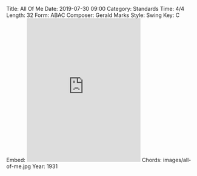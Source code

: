 Title: All Of Me
Date: 2019-07-30 09:00
Category: Standards
Time: 4/4
Length: 32
Form: ABAC
Composer: Gerald Marks
Style: Swing
Key: C
Embed: <iframe src="https://open.spotify.com/embed/user/thatdavidmiller/playlist/4G77zXHnSb8CSbNTo54AEs" width="300" height="380" frameborder="0" allowtransparency="true" allow="encrypted-media"></iframe>
Chords: images/all-of-me.jpg
Year: 1931
